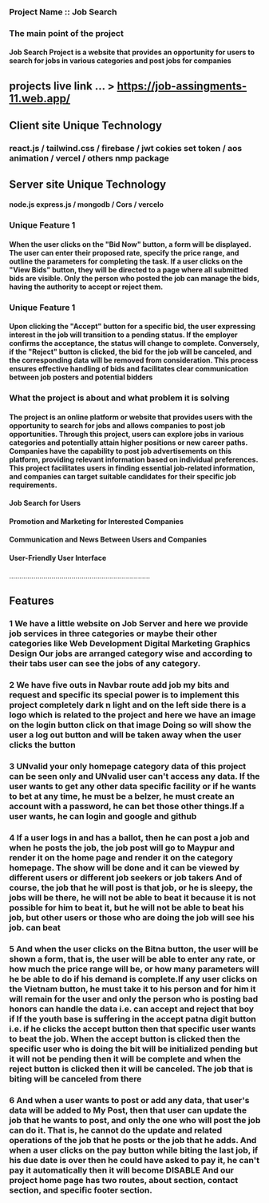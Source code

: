 
### Project Name ::  Job Search
### The main point of the project
#### Job Search Project is a website that provides an opportunity for users to search for jobs in various categories and post jobs for companies

## projects live link ... >   https://job-assingments-11.web.app/

## Client site Unique Technology
### react.js / tailwind.css /  firebase / jwt cokies set token / aos animation / vercel / others nmp package 

>>>>>>>>>>>>>>>>>>>>>>>>>>>>>>>>>>>>>>
## Server site Unique Technology
#### node.js  express.js / mongodb / Cors / vercelo


### Unique Feature 1
#### When the user clicks on the "Bid Now" button, a form will be displayed. The user can enter their proposed rate, specify the price range, and outline the parameters for completing the task. If a user clicks on the "View Bids" button, they will be directed to a page where all submitted bids are visible. Only the person who posted the job can manage the bids, having the authority to accept or reject them.


### Unique Feature 1
#### Upon clicking the "Accept" button for a specific bid, the user expressing interest in the job will transition to a pending status. If the employer confirms the acceptance, the status will change to complete. Conversely, if the "Reject" button is clicked, the bid for the job will be canceled, and the corresponding data will be removed from consideration. This process ensures effective handling of bids and facilitates clear communication between job posters and potential bidders



### What the project is about and what problem it is solving 
#### The project is an online platform or website that provides users with the opportunity to search for jobs and allows companies to post job opportunities. Through this project, users can explore jobs in various categories and potentially attain higher positions or new career paths. Companies have the capability to post job advertisements on this platform, providing relevant information based on individual preferences. This project facilitates users in finding essential job-related information, and companies can target suitable candidates for their specific job requirements.
#### Job Search for Users
#### Promotion and Marketing for Interested Companies
#### Communication and News Between Users and Companies
#### User-Friendly User Interface






......................................................................
## Features 

### 1   We have a little website on Job Server and here we provide job services in three categories or maybe their other categories like Web Development Digital Marketing Graphics Design Our jobs are arranged category wise and according to their tabs user can see the jobs of any category.

### 2 We have five outs in Navbar route add job my bits and request and specific its special power is to implement this project completely dark n light and on the left side there is a logo which is related to the project and here we have an image on the login button click on that image Doing so will show the user a log out button and will be taken away when the user clicks the button

### 3 UNvalid your only homepage category data of this project can be seen only and UNvalid user can't access any data. If the user wants to get any other data specific facility or if he wants to bet at any time, he must be a belzer, he must create an account with a password, he can bet those other things.If a user wants, he can login and google and github 

### 4 If a user logs in and has a ballot, then he can post a job and when he posts the job, the job post will go to Maypur and render it on the home page and render it on the category homepage. The show will be done and it can be viewed by different users or different job seekers or job takers And of course, the job that he will post is that job, or he is sleepy, the jobs will be there, he will not be able to beat it because it is not possible for him to beat it, but he will not be able to beat his job, but other users or those who are doing the job will see his job. can beat

### 5 And when the user clicks on the Bitna button, the user will be shown a form, that is, the user will be able to enter any rate, or how much the price range will be, or how many parameters will he be able to do if his demand is complete.If any user clicks on the Vietnam button, he must take it to his person and for him it will remain for the user and only the person who is posting bad honors can handle the data i.e. can accept and reject that boy if If the youth base is suffering in the accept patna digit button i.e. if he clicks the accept button then that specific user wants to beat the job. When the accept button is clicked then the specific user who is doing the bit will be initialized pending but it will not be pending then it will be complete and when the reject button is clicked then it will be canceled. The job that is biting will be canceled from there 

### 6 And when a user wants to post or add any data, that user's data will be added to My Post, then that user can update the job that he wants to post, and only the one who will post the job can do it. That is, he cannot do the update and related operations of the job that he posts or the job that he adds. And when a user clicks on the pay button while biting the last job, if his due date is over then he could have asked to pay it, he can't pay it automatically then it will become DISABLE And our project home page has two routes, about section, contact section, and specific footer section.


